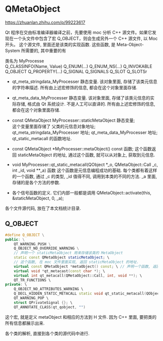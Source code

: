 # QMetaObject

https://zhuanlan.zhihu.com/p/99223617 



Qt 程序在交由标准编译器编译之前，先要使用 moc 分析 C++ 源文件。如果它发现在一个头文件中包含了宏 Q_OBJECT，则会生成另外一个 C++ 源文件, 以 Moc 开头。
这个源文件, 里面还是该类的实现函数. 这些函数, 是 Meta-Object-System 所需要的, 其中重要的有

类名为 MyProcesse	
Q_CLASSINFO(Name, Value)
Q_ENUM(...)
Q_ENUM_NS(...)
Q_INVOKABLE
Q_OBJECT
Q_PROPERTY(...)
Q_SIGNAL
Q_SIGNALS
Q_SLOT
Q_SLOTSr

* qt_meta_stringdata_MyProcesser 静态变量.
该对象里面, 存储了该类元信息的字符串描述.
所有由上述宏修饰的信息, 都会在这个对象里面存储.


* qt_meta_data_MyProcesser 静态变量.
该对象里面, 存储了该类元信息的实际存储, 格式由 Qt 系统设计. 不是人工可以直译的.
所有由上述宏修饰的信息, 都会在这个对象里面存储.

* const QMetaObject MyProcesser::staticMetaObject 静态变量;  
这个变量里面存储了
父类的元信息对象地址;
qt_meta_stringdata_MyProcesser 地址;
qt_meta_data_MyProcesser 地址;
qt_static_metacall 的函数地址.

* const QMetaObject *MyProcesser::metaObject() const 函数;
这个函数返回 staticMetaObject 的地址, 通过这个函数, 就可以从对象上, 获取到元信息.

* void MyProcesser::qt_static_metacall(QObject *_o, QMetaObject::Call _c, int _id, void **_a) 函数
这个函数是元信息编程成功的基础. 
每个类都有着这样的一个函数, 通过 _c 的类型, _id 值得不同, 调用到本类的不同的方法. _a 里面, 存储的是各个方法的参数.

* 各个信号函数的定义.
它们内部一般都是调用 QMetaObject::activate(this, &staticMetaObject, 0, _a);

各个文件源代码, 放在了本文档统计目录.

## Q_OBJECT

``` C++
#define Q_OBJECT \
public: \
    QT_WARNING_PUSH \
    Q_OBJECT_NO_OVERRIDE_WARNING \
    // 声明一个 staticMetaObject 用来存储该类的 MetaObject
    static const QMetaObject staticMetaObject; \ 
    // 这个函数, 在 moc 文件里面实现, 返回 staticMetaObject 的地址.
    virtual const QMetaObject *metaObject() const; \ // 声明一个函数, 返回元对象的指针.
    virtual void *qt_metacast(const char *); \
    virtual int qt_metacall(QMetaObject::Call, int, void **); \
    QT_TR_FUNCTIONS \
private: \
    Q_OBJECT_NO_ATTRIBUTES_WARNING \
    Q_DECL_HIDDEN_STATIC_METACALL static void qt_static_metacall(QObject *, QMetaObject::Call, int, void **); \
    QT_WARNING_POP \
    struct QPrivateSignal {}; \
    QT_ANNOTATE_CLASS(qt_qobject, "")
```

这个宏, 就是定义 metaObject 和相应的方法到 H 文件. 因为 C++ 里面, 要把类的所有信息都展示出来.

各个类的解析, 直接到各个类的源代码中进行.
